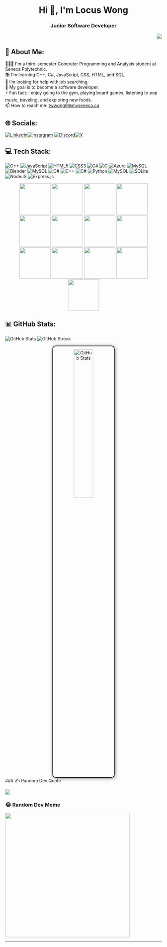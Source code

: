 <h1 align="center">Hi 👋, I'm Locus Wong</h1>
<h3 align="center">Junior Software Developer</h3>   

<p align="right"><a href="https://visitcount.itsvg.in/api?id=Locus-Wong&icon=0&color=1"><img src="https://visitcount.itsvg.in/api?id=Locus-Wong&icon=0&color=1"></a></p>

## 💫 About Me:
👨🏻‍🎓 I'm a third-semester Computer Programming and Analysis student at Seneca Polytechnic.<br>📚 I'm learning C++, C#, JavaScript, CSS, HTML, and SQL.<br>🤝 I’m looking for help with job searching.<br>🌱 My goal is to become a software developer.<br>⚡ Fun fact: I enjoy going to the gym, playing board games, listening to pop music, traveling, and exploring new foods.<br>📫 How to reach me: twwong9@myseneca.ca

## 🌐 Socials:
[![LinkedIn](https://img.shields.io/badge/LinkedIn-%230077B5.svg?logo=linkedin&logoColor=white)](https://www.linkedin.com/in/tsz-wa-wong-8201b3210/)[![Instagram](https://img.shields.io/badge/Instagram-%23E4405F.svg?logo=Instagram&logoColor=white)](https://www.instagram.com/locus_hk/) [![Discord](https://img.shields.io/badge/Discord-%237289DA.svg?logo=discord&logoColor=white)](https://discord.gg/https://discord.gg/2Kn69grT2h)[![X](https://img.shields.io/badge/X-black.svg?logo=X&logoColor=white)](https://x.com/Locus_HK) 

## 💻 Tech Stack:
![C++](https://img.shields.io/badge/c++-%2300599C.svg?style=flat&logo=c%2B%2B&logoColor=white) ![JavaScript](https://img.shields.io/badge/javascript-%23323330.svg?style=flat&logo=javascript&logoColor=%23F7DF1E) ![HTML5](https://img.shields.io/badge/html5-%23E34F26.svg?style=flat&logo=html5&logoColor=white) ![CSS3](https://img.shields.io/badge/css3-%231572B6.svg?style=flat&logo=css3&logoColor=white) ![C#](https://img.shields.io/badge/c%23-%23239120.svg?style=flat&logo=csharp&logoColor=white) ![C](https://img.shields.io/badge/c-%2300599C.svg?style=flat&logo=c&logoColor=white) ![Azure](https://img.shields.io/badge/azure-%230072C6.svg?style=flat&logo=microsoftazure&logoColor=white) ![MySQL](https://img.shields.io/badge/mysql-4479A1.svg?style=flat&logo=mysql&logoColor=white) ![Blender](https://img.shields.io/badge/blender-%23F5792A.svg?style=flat&logo=blender&logoColor=white) ![MySQL](https://img.shields.io/badge/mysql-4479A1.svg?style=flat&logo=mysql&logoColor=white) ![C#](https://img.shields.io/badge/c%23-%23239120.svg?style=flat&logo=csharp&logoColor=white) ![C++](https://img.shields.io/badge/c++-%2300599C.svg?style=flat&logo=c%2B%2B&logoColor=white) ![C#](https://img.shields.io/badge/c%23-%23239120.svg?style=flat&logo=csharp&logoColor=white) ![Python](https://img.shields.io/badge/python-3670A0?style=flat&logo=python&logoColor=ffdd54) ![MySQL](https://img.shields.io/badge/mysql-4479A1.svg?style=flat&logo=mysql&logoColor=white) ![SQLite](https://img.shields.io/badge/sqlite-%2307405e.svg?style=flat&logo=sqlite&logoColor=white) ![NodeJS](https://img.shields.io/badge/node.js-6DA55F?style=flat&logo=node.js&logoColor=white) ![Express.js](https://img.shields.io/badge/express.js-%23404d59.svg?style=flat&logo=express&logoColor=%2361DAFB)

<div align ="center">
<img src="https://user-images.githubusercontent.com/74038190/212257454-16e3712e-945a-4ca2-b238-408ad0bf87e6.gif" width="100"><!-- JS -->
  <img src="https://github.com/Anmol-Baranwal/Cool-GIFs-For-GitHub/assets/74038190/29fd6286-4e7b-4d6c-818f-c4765d5e39a9" width="100"><!-- HTML -->
<img src="https://github.com/Anmol-Baranwal/Cool-GIFs-For-GitHub/assets/74038190/67f477ed-6624-42da-99f0-1a7b1a16eecb" width="100"><!-- CSS -->
 <img src="https://user-images.githubusercontent.com/74038190/212257460-738ff738-247f-4445-a718-cdd0ca76e2db.gif" width="100"><!-- node.js -->
<img src="https://github.com/Anmol-Baranwal/Cool-GIFs-For-GitHub/assets/74038190/1a797f46-efe4-41e6-9e75-5303e1bbcbfa" width="100"><!-- Express -->
<img src="https://user-images.githubusercontent.com/74038190/212257467-871d32b7-e401-42e8-a166-fcfd7baa4c6b.gif" width="100"><!-- react -->
<img src="https://user-images.githubusercontent.com/74038190/212257468-1e9a91f1-b626-4baa-b15d-5c385dfa7ed2.gif" width="100"><!-- Github -->
<img src="https://user-images.githubusercontent.com/74038190/212281775-b468df30-4edc-4bf8-a4ee-f52e1aaddc86.gif" width="100"><!-- git -->
<img src="https://user-images.githubusercontent.com/74038190/212257465-7ce8d493-cac5-494e-982a-5a9deb852c4b.gif" width="100"><!-- Xcode -->
<img src="https://user-images.githubusercontent.com/74038190/212281763-e6ecd7ef-c4aa-45b6-a97c-f33f6bb592bd.gif" width="100"><!-- Andriod -->
<img src="https://user-images.githubusercontent.com/74038190/212281780-0afd9616-8310-46e9-a898-c4f5269f1387.gif" width="100"><!-- Apple -->
 <img src="https://user-images.githubusercontent.com/74038190/212257472-08e52665-c503-4bd9-aa20-f5a4dae769b5.gif" width="100"><!-- Python -->
<img src="https://github.com/Anmol-Baranwal/Cool-GIFs-For-GitHub/assets/74038190/3fb2cdf6-8920-462e-87a4-95af376418aa" width="100"><!-- Ubuntu -->
</div>

## 📊 GitHub Stats:
 ![GitHub Stats](https://github-readme-stats.vercel.app/api?username=Locus-Wong&theme=dark&hide_border=false&include_all_commits=false&count_private=true) ![GitHub Streak](https://github-readme-streak-stats.herokuapp.com/?user=Locus-Wong&theme=dark&hide_border=false) 
<div align ="center">
 <img src="https://github-readme-stats.vercel.app/api/top-langs/?username=Locus-Wong&theme=dark&hide_border=false&include_all_commits=false&count_private=true&layout=compact" alt="GitHub Stats" style="width: 35%; border: 2px solid #000; border-radius: 10px; padding: 10px; box-shadow: 2px 2px 12px rgba(0, 0, 0, 0.5);"> </div>                                                                                                                           
### ✍️ Random Dev Quote

![](https://quotes-github-readme.vercel.app/api?type=horizontal&theme=radical)

### 😂 Random Dev Meme
<img src='https://memer-new.vercel.app/' style="height: 400px;"/>



---


<!-- Proudly created with GPRM ( https://gprm.itsvg.in ) -->
